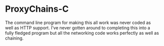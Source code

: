 # ProxyChains-C
The command line program for making this all work was never coded as well as HTTP support. I've never gotten around to completing this into a fully fledged program but all the networking code works perfectly as well as chaining.
